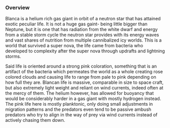 ### Overview

Blanca is a helium rich gas giant in orbit of a neutron star that has attained exotic peculiar life.  It is not a huge gas gaint- being little bigger than Neptune,  but it is one that has radiation from the white dwarf and energy from a stable storm cycle the neutron star provides with its energy waves and vast shares of nutrition from multiple cannibalized icy worlds.  This is a world that survived a super nova, the life came from bacteria who developed to complexity after the super nova through updrafts and lightning storms.

Said life is oriented around a strong pink coloration, something that is an artifact of the bacteria which permeates the world as a whole creating rose colored clouds and causing life to range from pale to pink depending on how full they are.  Blancan life is massive, comparable in size to space craft, but also extremely light weight and reliant on wind currents, indeed often at the mercy of them.  The helium however, has allowed for buoyancy that would be considerably harder in a gas giant with mostly hydrogen instead.  The pink life here is mostly planktonic, only doing small adjustments in migration patterns and the predators even tend to be passive ambush predators who try to align in the way of prey via wind currents instead of actively chasing them down.
